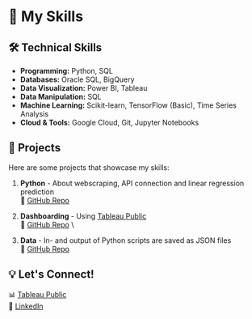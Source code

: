 # 🚀 My Skills

## 🛠️ **Technical Skills**
- **Programming:** Python, SQL  
- **Databases:** Oracle SQL, BigQuery  
- **Data Visualization:** Power BI, Tableau
- **Data Manipulation:** SQL  
- **Machine Learning:** Scikit-learn, TensorFlow (Basic), Time Series Analysis  
- **Cloud & Tools:** Google Cloud, Git, Jupyter Notebooks  

## 📌 **Projects**
Here are some projects that showcase my skills:  

1. **Python** - About webscraping, API connection and linear regression prediction \
   🔗 [GitHub Repo](https://github.com/s-bogers/MySkills/tree/main/Python)

2. **Dashboarding** - Using [Tableau Public](https://public.tableau.com/app/profile/sander.bogers/vizzes) \
   🔗 [GitHub Repo](https://github.com/s-bogers/MySkills/tree/main/Dashboarding) \

4. **Data** - In- and output of Python scripts are saved as JSON files \
   🔗 [GitHub Repo](https://github.com/s-bogers/MySkills/tree/main/Data)    

## 💡 **Let's Connect!**
📊 [Tableau Public](https://public.tableau.com/app/profile/sander.bogers/vizzes) \
💼 [LinkedIn](www.linkedin.com/in/bogerssander)

